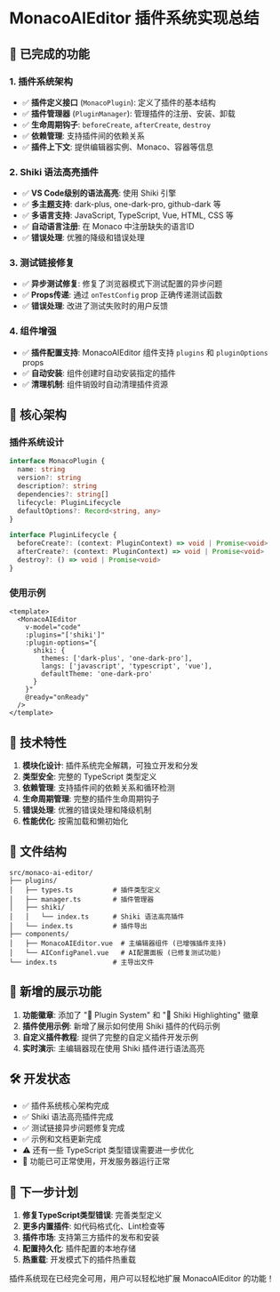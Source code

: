 # MonacoAIEditor 插件系统实现总结

## 🎯 已完成的功能

### 1. 插件系统架构
- ✅ **插件定义接口** (`MonacoPlugin`): 定义了插件的基本结构
- ✅ **插件管理器** (`PluginManager`): 管理插件的注册、安装、卸载
- ✅ **生命周期钩子**: `beforeCreate`, `afterCreate`, `destroy`
- ✅ **依赖管理**: 支持插件间的依赖关系
- ✅ **插件上下文**: 提供编辑器实例、Monaco、容器等信息

### 2. Shiki 语法高亮插件
- ✅ **VS Code级别的语法高亮**: 使用 Shiki 引擎
- ✅ **多主题支持**: dark-plus, one-dark-pro, github-dark 等
- ✅ **多语言支持**: JavaScript, TypeScript, Vue, HTML, CSS 等
- ✅ **自动语言注册**: 在 Monaco 中注册缺失的语言ID
- ✅ **错误处理**: 优雅的降级和错误处理

### 3. 测试链接修复
- ✅ **异步测试修复**: 修复了浏览器模式下测试配置的异步问题
- ✅ **Props传递**: 通过 `onTestConfig` prop 正确传递测试函数
- ✅ **错误处理**: 改进了测试失败时的用户反馈

### 4. 组件增强
- ✅ **插件配置支持**: MonacoAIEditor 组件支持 `plugins` 和 `pluginOptions` props
- ✅ **自动安装**: 组件创建时自动安装指定的插件
- ✅ **清理机制**: 组件销毁时自动清理插件资源

## 🔧 核心架构

### 插件系统设计
```typescript
interface MonacoPlugin {
  name: string
  version?: string
  description?: string
  dependencies?: string[]
  lifecycle: PluginLifecycle
  defaultOptions?: Record<string, any>
}

interface PluginLifecycle {
  beforeCreate?: (context: PluginContext) => void | Promise<void>
  afterCreate?: (context: PluginContext) => void | Promise<void>
  destroy?: () => void | Promise<void>
}
```

### 使用示例
```vue
<template>
  <MonacoAIEditor 
    v-model="code"
    :plugins="['shiki']"
    :plugin-options="{
      shiki: {
        themes: ['dark-plus', 'one-dark-pro'],
        langs: ['javascript', 'typescript', 'vue'],
        defaultTheme: 'one-dark-pro'
      }
    }"
    @ready="onReady"
  />
</template>
```

## 🚀 技术特性

1. **模块化设计**: 插件系统完全解耦，可独立开发和分发
2. **类型安全**: 完整的 TypeScript 类型定义
3. **依赖管理**: 支持插件间的依赖关系和循环检测
4. **生命周期管理**: 完整的插件生命周期钩子
5. **错误处理**: 优雅的错误处理和降级机制
6. **性能优化**: 按需加载和懒初始化

## 📁 文件结构

```
src/monaco-ai-editor/
├── plugins/
│   ├── types.ts          # 插件类型定义
│   ├── manager.ts        # 插件管理器
│   ├── shiki/
│   │   └── index.ts      # Shiki 语法高亮插件
│   └── index.ts          # 插件导出
├── components/
│   ├── MonacoAIEditor.vue  # 主编辑器组件 (已增强插件支持)
│   └── AIConfigPanel.vue   # AI配置面板 (已修复测试功能)
└── index.ts              # 主导出文件
```

## 🎨 新增的展示功能

1. **功能徽章**: 添加了 "🔌 Plugin System" 和 "🌈 Shiki Highlighting" 徽章
2. **插件使用示例**: 新增了展示如何使用 Shiki 插件的代码示例
3. **自定义插件教程**: 提供了完整的自定义插件开发示例
4. **实时演示**: 主编辑器现在使用 Shiki 插件进行语法高亮

## 🛠️ 开发状态

- ✅ 插件系统核心架构完成
- ✅ Shiki 语法高亮插件完成
- ✅ 测试链接异步问题修复完成
- ✅ 示例和文档更新完成
- ⚠️ 还有一些 TypeScript 类型错误需要进一步优化
- 🚀 功能已可正常使用，开发服务器运行正常

## 🎯 下一步计划

1. **修复TypeScript类型错误**: 完善类型定义
2. **更多内置插件**: 如代码格式化、Lint检查等
3. **插件市场**: 支持第三方插件的发布和安装
4. **配置持久化**: 插件配置的本地存储
5. **热重载**: 开发模式下的插件热重载

插件系统现在已经完全可用，用户可以轻松地扩展 MonacoAIEditor 的功能！